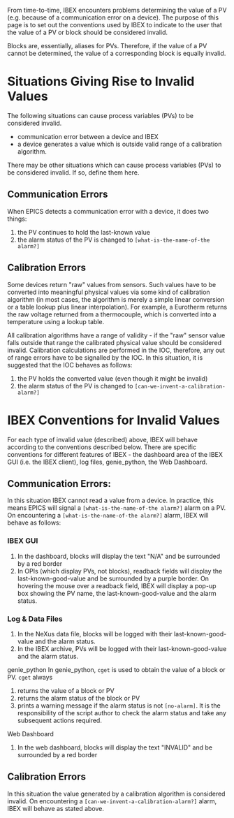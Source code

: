 From time-to-time, IBEX encounters problems determining the value of a PV (e.g. because of a communication error on a device).  The purpose of this page is to set out the conventions used by IBEX to indicate to the user that the value of a PV or block should be considered invalid.

Blocks are, essentially, aliases for PVs.  Therefore, if the value of a PV cannot be determined, the value of a corresponding block is equally invalid.

# Situations Giving Rise to Invalid Values
The following situations can cause process variables (PVs) to be considered invalid.
* communication error between a device and IBEX
* a device generates a value which is outside valid range of a calibration algorithm.

There may be other situations which can cause process variables (PVs) to be considered invalid.  If so, define them here.

## Communication Errors
When EPICS detects a communication error with a device, it does two things:
1. the PV continues to hold the last-known value
1. the alarm status of the PV is changed to `[what-is-the-name-of-the alarm?]`

## Calibration Errors
Some devices return "raw" values from sensors.  Such values have to be converted into meaningful physical values via some kind of calibration algorithm (in most cases, the algorithm is merely a simple linear conversion or a table lookup plus linear interpolation).  For example, a Eurotherm returns the raw voltage returned from a thermocouple, which is converted into a temperature using a lookup table.

All calibration algorithms have a range of validity - if the "raw" sensor value falls outside that range the calibrated physical value should be considered invalid.  Calibration calculations are performed in the IOC, therefore, any out of range errors have to be signalled by the IOC.  In this situation, it is suggested that the IOC behaves as follows:
1. the PV holds the converted value (even though it might be invalid)
1. the alarm status of the PV is changed to `[can-we-invent-a-calibration-alarm?]`

# IBEX Conventions for Invalid Values
For each type of invalid value (described) above, IBEX will behave according to the conventions described below.  There are specific conventions for different features of IBEX - the dashboard area of the IBEX GUI (i.e. the IBEX client), log files, genie_python, the Web Dashboard.

## Communication Errors:
In this situation IBEX cannot read a value from a device.  In practice, this means EPICS will signal a `[what-is-the-name-of-the alarm?]` alarm on a PV.  On encountering a `[what-is-the-name-of-the alarm?]` alarm, IBEX will behave as follows:
### IBEX GUI
1. In the dashboard, blocks will display the text "N/A" and be surrounded by a red border
1. In OPIs (which display PVs, not blocks), readback fields will display the last-known-good-value and be surrounded by a purple border.  On hovering the mouse over a readback field, IBEX will display a pop-up box showing the PV name, the last-known-good-value and the alarm status.

### Log & Data Files
1. In the NeXus data file, blocks will be logged with their last-known-good-value and the alarm status.
1. In the IBEX archive, PVs will be logged with their last-known-good-value and the alarm status.

genie_python
In genie_python, `cget` is used to obtain the value of a block or PV.  `cget` always 
1. returns the value of a block or PV
1. returns the alarm status of the block or PV
1. prints a warning message if the alarm status is not `[no-alarm]`.
It is the responsibility of the script author to check the alarm status and take any subsequent actions required.

Web Dashboard
1. In the web dashboard, blocks will display the text "INVALID" and be surrounded by a red border

## Calibration Errors
In this situation the value generated by a calibration algorithm is considered invalid.  On encountering a `[can-we-invent-a-calibration-alarm?]` alarm, IBEX will behave as stated above.

